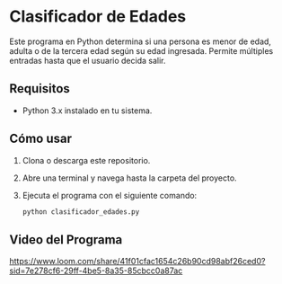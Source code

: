 # Clasificador de Edades

Este programa en Python determina si una persona es menor de edad, adulta o de la tercera edad según su edad ingresada. Permite múltiples entradas hasta que el usuario decida salir.

## Requisitos

- Python 3.x instalado en tu sistema.

## Cómo usar

1. Clona o descarga este repositorio.
2. Abre una terminal y navega hasta la carpeta del proyecto.
3. Ejecuta el programa con el siguiente comando:

   ```bash
   python clasificador_edades.py

## Video del Programa
https://www.loom.com/share/41f01cfac1654c26b90cd98abf26ced0?sid=7e278cf6-29ff-4be5-8a35-85cbcc0a87ac
